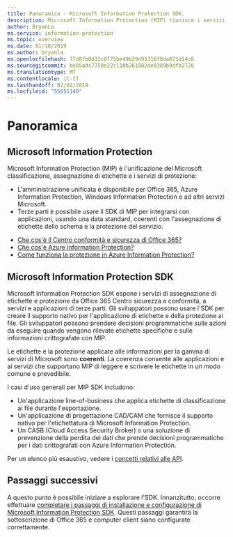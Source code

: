 ```yaml
---
title: Panoramica - Microsoft Information Protection SDK.
description: Microsoft Information Protection (MIP) riunisce i servizi di classificazione, etichettatura e protezione di Microsoft in una singola esperienza di amministrazione e in un singolo Software Development Kit (SDK).
author: BryanLa
ms.service: information-protection
ms.topic: overview
ms.date: 01/18/2019
ms.author: bryanla
ms.openlocfilehash: 77d8fb8d32c0f75be49b29e95316f8da873d14c6
ms.sourcegitcommit: be05adc7750e22c110b261882de0389b9dfb2726
ms.translationtype: MT
ms.contentlocale: it-IT
ms.lasthandoff: 02/02/2019
ms.locfileid: "55651140"
---
```

# <a name="overview"></a>Panoramica

## <a name="microsoft-information-protection"></a>Microsoft Information Protection

Microsoft Information Protection (MIP) è l'unificazione del Microsoft classificazione, assegnazione di etichette e i servizi di protezione:

- L'amministrazione unificata è disponibile per Office 365, Azure Information Protection, Windows Information Protection e ad altri servizi Microsoft. 
- Terze parti è possibile usare il SDK di MIP per integrarsi con applicazioni, usando una data standard, coerenti con l'assegnazione di etichette dello schema e la protezione del servizio.

* [Che cos'è il Centro conformità e sicurezza di Office 365?](https://docs.microsoft.com/office365/securitycompliance/)
* [Che cos'è Azure Information Protection?](/azure/information-protection/understand-explore/what-is-information-protection)
* [Come funziona la protezione in Azure Information Protection?](/azure/information-protection/understand-explore/what-is-information-protection#how-data-is-protected)

## <a name="microsoft-information-protection-sdk"></a>Microsoft Information Protection SDK

Microsoft Information Protection SDK espone i servizi di assegnazione di etichette e protezione da Office 365 Centro sicurezza e conformità, a servizi e applicazioni di terze parti. Gli sviluppatori possono usare l'SDK per creare il supporto nativo per l'applicazione di etichette e della protezione ai file. Gli sviluppatori possono prendere decisioni programmatiche sulle azioni da eseguire quando vengono rilevate etichette specifiche e sulle informazioni crittografate con MIP. 

Le etichette e la protezione applicate alle informazioni per la gamma di servizi di Microsoft sono **coerenti**. La coerenza consente alle applicazioni e ai servizi che supportano MIP di leggere e scrivere le etichette in un modo comune e prevedibile.

I casi d'uso generali per MIP SDK includono:

* Un'applicazione line-of-business che applica etichette di classificazione ai file durante l'esportazione.
* Un'applicazione di progettazione CAD/CAM che fornisce il supporto nativo per l'etichettatura di Microsoft Information Protection.
* Un CASB (Cloud Access Security Broker) o una soluzione di prevenzione della perdita dei dati che prende decisioni programmatiche per i dati crittografati con Azure Information Protection.

Per un elenco più esaustivo, vedere i [concetti relativi alle API](concept-apis-use-cases.md).

## <a name="next-steps"></a>Passaggi successivi

A questo punto è possibile iniziare a esplorare l'SDK. Innanzitutto, occorre effettuare [completare i passaggi di installazione e configurazione di Microsoft Information Protection SDK](setup-configure-mip.md). Questi passaggi garantirà la sottoscrizione di Office 365 e computer client siano configurate correttamente.

